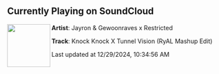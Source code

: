 ## Currently Playing on SoundCloud

[<img align="left" width="100" src="https://i1.sndcdn.com/artworks-mo3Kj5v8s6iv35IG-dqySyA-t500x500.jpg">](https://soundcloud.com/djryal/knock-knock-x-tunnel-vision-ryal-mashup-edit)

**Artist**: Jayron & Gewoonraves x Restricted 

**Track**: Knock Knock X Tunnel Vision (RyAL Mashup Edit)

Last updated at 12/29/2024, 10:34:56 AM
